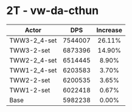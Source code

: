 # 2T - vw-da-cthun
| Actor | DPS | Increase |
|---|:---:|:---:|
|TWW3-2_4-set|7544007|26.11%|
|TWW3-2-set|6873396|14.90%|
|TWW2-2_4-set|6514445|8.90%|
|TWW1-2_4-set|6203583|3.70%|
|TWW2-2-set|6200535|3.65%|
|TWW1-2-set|6022418|0.67%|
|Base|5982238|0.00%|
